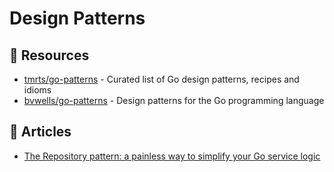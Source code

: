 # Design Patterns

## 📘 Resources
- [tmrts/go-patterns](https://github.com/tmrts/go-patterns) - Curated list of Go design patterns, recipes and idioms
- [bvwells/go-patterns](https://github.com/bvwells/go-patterns) - Design patterns for the Go programming language

## 📕 Articles
- [The Repository pattern: a painless way to simplify your Go service logic](https://threedots.tech/post/repository-pattern-in-go/)

